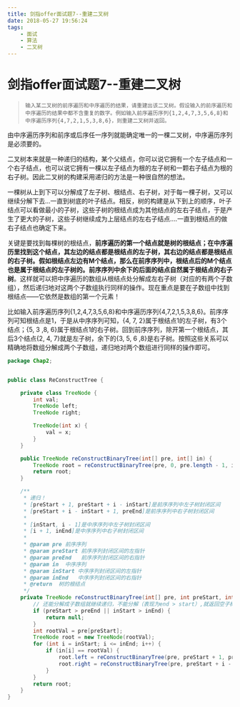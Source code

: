 ```yaml
---
title: 剑指offer面试题7--重建二叉树
date: 2018-05-27 19:56:24
tags: 
    - 面试
    - 算法
    - 二叉树
---
```

# 剑指offer面试题7--重建二叉树

> ```
> 输入某二叉树的前序遍历和中序遍历的结果，请重建出该二叉树。假设输入的前序遍历和中序遍历的结果中都不含重复的数字。例如输入前序遍历序列{1,2,4,7,3,5,6,8}和中序遍历序列{4,7,2,1,5,3,8,6}，则重建二叉树并返回。
> ```

由中序遍历序列和前序或后序任一序列就能确定唯一的一棵二叉树，中序遍历序列是必须要的。

二叉树本来就是一种递归的结构，某个父结点，你可以说它拥有一个左子结点和一个右子结点，也可以说它拥有一棵以左子结点为根的左子树和一颗右子结点为根的右子树。因此二叉树的构建采用递归的方法是一种很自然的想法。

一棵树从上到下可以分解成了左子树、根结点、右子树，对于每一棵子树，又可以继续分解下去...一直到树底的叶子结点。相反，树的构建是从下到上的顺序，叶子结点可以看做最小的子树，这些子树的根结点成为其他结点的左右子结点，于是产生了更大的子树，这些子树继续成为上层结点的左右子结点....一直到根结点的做右子结点也确定下来。

关键是要找到每棵树的根结点，**前序遍历的第一个结点就是树的根结点；在中序遍历里找到这个结点，其左边的结点都是根结点的左子树，其右边的结点都是根结点的右子树。假如根结点左边有M个结点，那么在前序序列中，根结点后的M个结点也是属于根结点的左子树的。前序序列中余下的后面的结点自然属于根结点的右子树**。这样就可以把中序遍历的数组从根结点处分解成左右子树（对应的有两个子数组），然后递归地对这两个子数组执行同样的操作。现在重点是要在子数组中找到根结点——它依然是数组的第一个元素！

比如输入前序遍历序列{1,2,4,7,3,5,6,8}和中序遍历序列{4,7,2,1,5,3,8,6}。前序序列可知根结点是1，于是从中序序列可知，{4, 7, 2}属于根结点1的左子树，有3个结点；{5, 3 ,8, 6}属于根结点1的右子树。回到前序序列，除开第一个根结点，其后3个结点{2, 4, 7}就是左子树，余下的{3, 5, 6 ,8}是右子树。按照这些关系可以精确地将数组分解成两个子数组，递归地对两个数组进行同样的操作即可。

```java
package Chap2;


public class ReConstructTree {

    private class TreeNode {
        int val;
        TreeNode left;
        TreeNode right;

        TreeNode(int x) {
            val = x;
        }
    }

    public TreeNode reConstructBinaryTree(int[] pre, int[] in) {
        TreeNode root = reConstructBinaryTree(pre, 0, pre.length - 1, in, 0, in.length - 1);
        return root;
    }

    /**
     * 递归！
     * [preStart + 1, preStart + i - inStart]是前序序列中左子树封闭区间
     * [preStart + i - inStart + 1, preEnd]是前序序列中右子树封闭区间
     *
     * [inStart, i - 1]是中序序列中左子树封闭区间
     * [i + 1, inEnd]是中序序列中右子树封闭区间
     *
     * @param pre 前序序列
     * @param preStart 前序序列封闭区间的左指针
     * @param preEnd   前序序列封闭区间的右指针
     * @param in  中序序列
     * @param inStart 中序序列封闭区间的左指针
     * @param inEnd   中序序列封闭区间的右指针
     * @return  树的根结点
     */
    private TreeNode reConstructBinaryTree(int[] pre, int preStart, int preEnd, int[] in, int inStart, int inEnd) {
        // 还能分解成子数组就继续递归，不能分解（表现为end > start）,就返回空子树给父结点
        if (preStart > preEnd || inStart > inEnd) {
            return null;
        }
        int rootVal = pre[preStart];
        TreeNode root = new TreeNode(rootVal);
        for (int i = inStart; i <= inEnd; i++) {
            if (in[i] == rootVal) {
                root.left = reConstructBinaryTree(pre, preStart + 1, preStart + i - inStart, in, inStart, i - 1);
                root.right = reConstructBinaryTree(pre, preStart + i - inStart + 1, preEnd, in, i + 1, inEnd);
            }
        }
        return root;
    }
}

```
